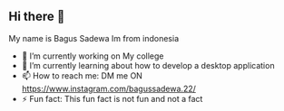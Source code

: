 ## Hi there 👋

My name is Bagus Sadewa
Im from indonesia 

<picture>
 <source media="(prefers-color-scheme: dark)" srcset="YOUR-DARKMODE-IMAGE">
 <source media="(prefers-color-scheme: light)" srcset="YOUR-LIGHTMODE-IMAGE">
</picture>


- 🔭 I’m currently working on My college
- 🌱 I’m currently learning about how to develop a desktop application
- 📫 How to reach me: DM me ON https://www.instagram.com/bagussadewa.22/
- ⚡ Fun fact: This fun fact is not fun and not a fact

